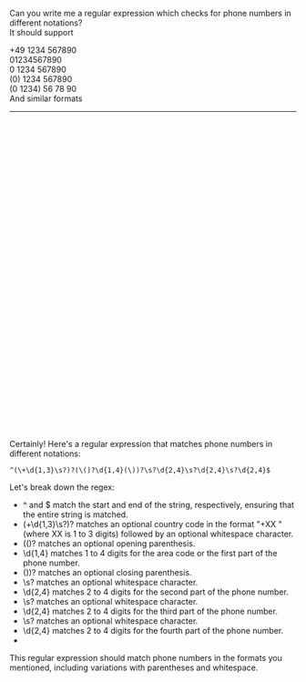 Can you write me a regular expression which checks for phone numbers in different notations?  
It should support

+49 1234 567890  
01234567890  
0 1234 567890  
(0) 1234 567890  
(0 1234) 56 78 90  
And similar formats

---

&nbsp;  
&nbsp;  
&nbsp;  
&nbsp;  
&nbsp;  
&nbsp;  
&nbsp;  
&nbsp;  
&nbsp;  
&nbsp;  
&nbsp;  
&nbsp;  
&nbsp;  
&nbsp;  
&nbsp;  
&nbsp;  
&nbsp;  
&nbsp;  
&nbsp;  
&nbsp;  
&nbsp;  
&nbsp;  
&nbsp;  
&nbsp;  
&nbsp;  
&nbsp;  
&nbsp;  
&nbsp;  
&nbsp;  
&nbsp;  
&nbsp;  
&nbsp;  
&nbsp;  
Certainly! Here's a regular expression that matches phone numbers in different notations:

```
^(\+\d{1,3}\s?)?(\()?\d{1,4}(\))?\s?\d{2,4}\s?\d{2,4}\s?\d{2,4}$
```

Let's break down the regex:

- ^ and $ match the start and end of the string, respectively, ensuring that the entire string is matched.
- (\+\d{1,3}\s?)? matches an optional country code in the format "+XX " (where XX is 1 to 3 digits) followed by an optional whitespace character.
- (\()? matches an optional opening parenthesis.
- \d{1,4} matches 1 to 4 digits for the area code or the first part of the phone number.
- (\))? matches an optional closing parenthesis.
- \s? matches an optional whitespace character.
- \d{2,4} matches 2 to 4 digits for the second part of the phone number.
- \s? matches an optional whitespace character.
- \d{2,4} matches 2 to 4 digits for the third part of the phone number.
- \s? matches an optional whitespace character.
- \d{2,4} matches 2 to 4 digits for the fourth part of the phone number.
- 
This regular expression should match phone numbers in the formats you mentioned, including variations with parentheses and whitespace.
